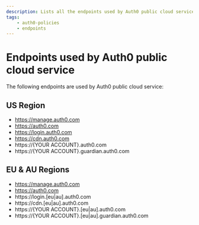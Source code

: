 ```yaml
---
description: Lists all the endpoints used by Auth0 public cloud service.
tags:
    - auth0-policies
    - endpoints
---
```


# Endpoints used by Auth0 public cloud service  

The following endpoints are used by Auth0 public cloud service:

## US Region

* https://manage.auth0.com
* https://auth0.com
* https://login.auth0.com
* https://cdn.auth0.com
* https://{YOUR ACCOUNT}.auth0.com
* https://{YOUR ACCOUNT}.guardian.auth0.com 

## EU & AU Regions

* https://manage.auth0.com
* https://auth0.com
* https://login.[eu|au].auth0.com
* https://cdn.[eu|au].auth0.com
* https://{YOUR ACCOUNT}.[eu|au].auth0.com
* https://{YOUR ACCOUNT}.[eu|au].guardian.auth0.com
